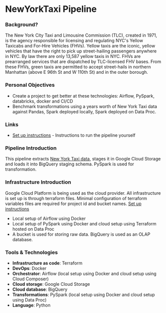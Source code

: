 # NewYorkTaxi Pipeline

### Background?
The New York City Taxi and Limousine Commission (TLC), created in 1971, is the agency responsible for licensing and regulating NYC's Yellow Taxicabs and For-Hire Vehicles (FHVs). Yellow taxis are the iconic, yellow vehicles that have the right to pick up street-hailing passengers anywhere in NYC. By law there are only 13,587 yellow taxis in NYC. FHVs are prearranged services that are dispatched by TLC-licensed FHV bases. From these FHVs, green taxis are permitted to accept street-hails in northern Manhattan (above E 96th St and W 110th St) and in the outer borough.

### Personal Objectives
- Create a project to get better at these technologies: Airflow, PySpark, databricks, docker and CI/CD
- Benchmark transformations using a years worth of New York Taxi data against Pandas, Spark deployed locally, Spark deployed on Data Proc.

### Links
- [Set up instructions](setup.md) - Instructions to run the pipeline yourself

### Pipeline Introduction
This pipeline extracts [New York Taxi data](https://www.nyc.gov/site/tlc/about/tlc-trip-record-data.page), stages it in Google Cloud Storage and loads it into BigQuery staging schema. PySpark is used for transformation.

### Infrastructure Introduction
Google Cloud Platform is being used as the cloud provider. All infrastructure is set up is through terraform files. Minimal configuration of terraform variables files are required for project id and bucket names. [Set up instructions](setup.md)

- Local setup of Airflow using Docker
- Local setup of PySpark using Docker and cloud setup using Terraform hosted on Data Proc
- A bucket is used for storing raw data. BigQuery is used as an OLAP database.

### Tools & Technologies
- **Infrastructure as code**: Terraform
- **DevOps**: Docker
- **Orchestrator**: Airflow (local setup using Docker and cloud setup using Cloud Composer)
- **Cloud storage**: Google Cloud Storage
- **Cloud database**: BigQuery
- **Transformations**: PySpark (local setup using Docker and cloud setup using Data Proc)
- **Language**: Python